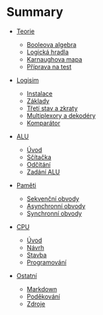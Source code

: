 # Summary

- [Teorie]()
  - [Booleova algebra](./01_teorie/01_booleova-algebra.md)
  - [Logická hradla](./01_teorie/02_hradla.md)
  - [Karnaughova mapa](./01_teorie/03_karnaughova-mapa.md)
  - [Příprava na test](./01_teorie/04_teorie-priprava-test.md)

- [Logisim]()
  - [Instalace](./02_logisim/01_logisim-instalace.md)
  - [Základy](./02_logisim/02_logisim-zaklady.md)
  - [Třetí stav a zkraty](./02_logisim/03_stavy.md)
  - [Multiplexory a dekodéry](./02_logisim/04_multiplexory-dekodery.md)
  - [Komparátor](./02_logisim/05_komparator.md)

- [ALU]()
  - [Úvod](./03_alu/01_alu-uvod.md)
  - [Sčítačka](./03_alu/02_alu-scitacka.md)
  - [Odčítání](./03_alu/03_odcitani.md)
  - [Zadání ALU](./03_alu/90_zadani.md)

- [Paměti]()
  - [Sekvenční obvody](./04_pameti/01_sekvencni-obvody.md)
  - [Asynchronní obvody](./04_pameti/02_asynchronni-obvody.md)
  - [Synchronní obvody](./04_pameti/03_synchronni-obvody.md)

- [CPU]()
  - [Úvod](./05_cpu/01_cpu-uvod.md)
  - [Návrh](./05_cpu/02_cpu-design.md)
  - [Stavba](./05_cpu/03_cpu-build.md)
  - [Programování](./05_cpu/04_cpu-programming.md)

- [Ostatní]()
  - [Markdown](./99_ostatni/markdown.md)
  - [Poděkování](./99_ostatni/contributors.md)
  - [Zdroje](./99_ostatni/zdroje.md)
